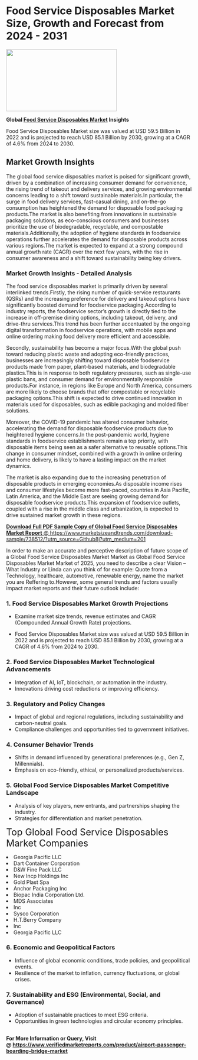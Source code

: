 <H1>Food Service Disposables Market Size, Growth and Forecast from 2024 - 2031</H1><img class="aligncenter size-medium wp-image-584254" src="https://thirdeyenews.in/wp-content/uploads/2024/09/Global-Market-Research-300x168.jpeg" alt="" width="300" height="168" /><p><strong>Global&nbsp;<a href="https://www.marketsizeandtrends.com/download-sample/738512/?utm_source=Github8j?utm_medium=201">Food Service Disposables Market</a> Insights</strong></p><p>Food Service Disposables Market size was valued at USD 59.5 Billion in 2022 and is projected to reach USD 85.1 Billion by 2030, growing at a CAGR of 4.6% from 2024 to 2030.</p><p><h2>Market Growth Insights</h2> <p>The global food service disposables market is poised for significant growth, driven by a combination of increasing consumer demand for convenience, the rising trend of takeout and delivery services, and growing environmental concerns leading to a shift toward sustainable materials.In particular, the surge in food delivery services, fast-casual dining, and on-the-go consumption has heightened the demand for disposable food packaging products.The market is also benefiting from innovations in sustainable packaging solutions, as eco-conscious consumers and businesses prioritize the use of biodegradable, recyclable, and compostable materials.Additionally, the adoption of hygiene standards in foodservice operations further accelerates the demand for disposable products across various regions.The market is expected to expand at a strong compound annual growth rate (CAGR) over the next few years, with the rise in consumer awareness and a shift toward sustainability being key drivers.</p> <p><a href="download-sample-link"></a></p> <h3>Market Growth Insights - Detailed Analysis</h3> <p>The food service disposables market is primarily driven by several interlinked trends.Firstly, the rising number of quick-service restaurants (QSRs) and the increasing preference for delivery and takeout options have significantly boosted demand for foodservice packaging.According to industry reports, the foodservice sector’s growth is directly tied to the increase in off-premise dining options, including takeout, delivery, and drive-thru services.This trend has been further accentuated by the ongoing digital transformation in foodservice operations, with mobile apps and online ordering making food delivery more efficient and accessible.</p> <p>Secondly, sustainability has become a major focus.With the global push toward reducing plastic waste and adopting eco-friendly practices, businesses are increasingly shifting toward disposable foodservice products made from paper, plant-based materials, and biodegradable plastics.This is in response to both regulatory pressures, such as single-use plastic bans, and consumer demand for environmentally responsible products.For instance, in regions like Europe and North America, consumers are more likely to choose brands that offer compostable or recyclable packaging options.This shift is expected to drive continued innovation in materials used for disposables, such as edible packaging and molded fiber solutions.</p> <p>Moreover, the COVID-19 pandemic has altered consumer behavior, accelerating the demand for disposable foodservice products due to heightened hygiene concerns.In the post-pandemic world, hygiene standards in foodservice establishments remain a top priority, with disposable items being seen as a safer alternative to reusable options.This change in consumer mindset, combined with a growth in online ordering and home delivery, is likely to have a lasting impact on the market dynamics.</p> <p>The market is also expanding due to the increasing penetration of disposable products in emerging economies.As disposable income rises and consumer lifestyles become more fast-paced, countries in Asia Pacific, Latin America, and the Middle East are seeing growing demand for disposable foodservice products.This expansion of foodservice outlets, coupled with a rise in the middle class and urbanization, is expected to drive sustained market growth in these regions.</p> <p><a href="get-more-link"></p><p><span class=""><strong>Download Full PDF Sample Copy of Global Food Service Disposables Market Report</strong> @ <a href="https://www.marketsizeandtrends.com/download-sample/738512/?utm_source=Github8j?utm_medium=201" target="_blank">https://www.marketsizeandtrends.com/download-sample/738512/?utm_source=Github8j?utm_medium=201</a></span></p><p>In order to make an accurate and perceptive description of future scope of a Global&nbsp;Food Service Disposables Market Market as Global&nbsp;Food Service Disposables Market Market of 2025, you need to describe a clear Vision &ndash; What Industry or Linda can you think of for example: Quote from a Technology, healthcare, automotive, renewable energy, name the market you are Reffering to.However, some general trends and factors usually impact market reports and their future outlook include:</p><h3>1.&nbsp;<strong>Food Service Disposables Market Growth Projections</strong></h3><ul><li>Examine market size trends, revenue estimates and CAGR (Compounded Annual Growth Rate) projections.</li><li><p>Food Service Disposables Market size was valued at USD 59.5 Billion in 2022 and is projected to reach USD 85.1 Billion by 2030, growing at a CAGR of 4.6% from 2024 to 2030.</p></li></ul><h3>2.&nbsp;<strong>Food Service Disposables Market Technological Advancements</strong></h3><ul><li>Integration of AI, IoT, blockchain, or automation in the industry.</li><li>Innovations driving cost reductions or improving efficiency.</li></ul><h3>3.&nbsp;<strong>Regulatory and Policy Changes</strong></h3><ul><li>Impact of global and regional regulations, including sustainability and carbon-neutral goals.</li><li>Compliance challenges and opportunities tied to government initiatives.</li></ul><h3>4.&nbsp;<strong>Consumer Behavior Trends</strong></h3><ul><li>Shifts in demand influenced by generational preferences (e.g., Gen Z, Millennials).</li><li>Emphasis on eco-friendly, ethical, or personalized products/services.</li></ul><h3>5.&nbsp;<strong>Global Food Service Disposables Market Competitive Landscape</strong></h3><ul><li>Analysis of key players, new entrants, and partnerships shaping the industry.</li><li>Strategies for differentiation and market penetration.</li></ul><p data-pm-slice="1 1 []"><span style="color: inherit; font-family: inherit; font-size: 25px;">Top Global Food Service Disposables Market Companies</span></p><div class="" data-test-id=""><p><li>Georgia Pacific LLC</li><li> Dart Container Corporation</li><li> D&W Fine Pack LLC</li><li> New Incp Holdings Inc</li><li> Gold Plast Spa</li><li> Anchor Packaging Inc</li><li> Biopac India Corporation Ltd.</li><li> MDS Associates</li><li> Inc</li><li> Sysco Corporation</li><li> H.T.Berry Company</li><li> Inc</li><li> Georgia Pacific LLC</li></p></div><h3>6.&nbsp;<strong>Economic and Geopolitical Factors</strong></h3><ul><li>Influence of global economic conditions, trade policies, and geopolitical events.</li><li>Resilience of the market to inflation, currency fluctuations, or global crises.</li></ul><h3>7.&nbsp;<strong>Sustainability and ESG (Environmental, Social, and Governance)</strong></h3><ul><li>Adoption of sustainable practices to meet ESG criteria.</li><li>Opportunities in green technologies and circular economy principles.</li></ul><h2><strong style="font-size: 14px;">For More Information or Query, Visit @&nbsp;</strong><a style="background-color: #ffffff; font-size: 14px;" href="https://www.marketsizeandtrends.com/report/food-service-disposables-market/" target="_blank">https://www.verifiedmarketreports.com/product/airport-passenger-boarding-bridge-market</a></h2>